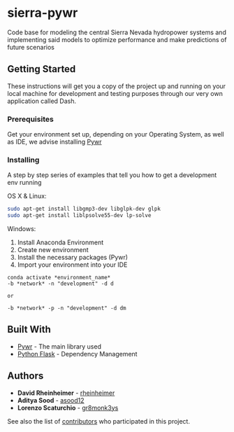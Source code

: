 # sierra-pywr

Code base for modeling the central Sierra Nevada hydropower systems and implementing said models to optimize performance and 
make predictions of future scenarios

## Getting Started

These instructions will get you a copy of the project up and running on your local machine for development and testing purposes 
through our very own application called Dash.

### Prerequisites

Get your environment set up, depending on your Operating System, as well as IDE, we advise installing 
[Pywr](https://pywr.github.io/pywr-docs/master/index.html)


### Installing

A step by step series of examples that tell you how to get a development env running

OS X & Linux:

```sh
sudo apt-get install libgmp3-dev libglpk-dev glpk
sudo apt-get install liblpsolve55-dev lp-solve
```

Windows:

1. Install Anaconda Environment
2. Create new environment
3. Install the necessary packages (Pywr)
4. Import your environment into your IDE

```
conda activate *environment_name*
-b *network* -n "development" -d d

or

-b *network* -p -n "development" -d dm
```

## Built With

* [Pywr](https://pywr.github.io/pywr-docs/master/index.html) - The main library used
* [Python Flask](https://maven.apache.org/) - Dependency Management

## Authors

* **David Rheinheimer** - [rheinheimer](https://github.com/rheinheimer)
* **Aditya Sood** - [asood12](https://github.com/asood12)
* **Lorenzo Scaturchio** - [gr8monk3ys](https://gr8monk3ys)

See also the list of [contributors](https://github.com/vicelab/sierra-pywr/contributors) who participated in this project.
